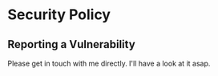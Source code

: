 # Security Policy
## Reporting a Vulnerability
Please get in touch with me directly. I'll have a look at it asap.
